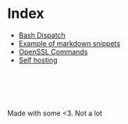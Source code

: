 # Index

- [Bash Dispatch](bash-dispatch.md)
- [Example of markdown snippets](markdown.md)
- [OpenSSL Commands](openssl-commands.md)
- [Self hosting](self-hosting.md)


#  &nbsp;
<!-- This ~~will be eventually~~ is generated. -->
Made with some <3. Not a lot